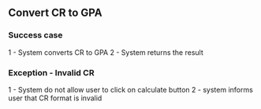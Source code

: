 ## Convert CR to GPA

### Success case
  1 - System converts CR to GPA
  2 - System returns the result


### Exception - Invalid CR
  1 - System do not allow user to click on calculate button
  2 - system informs user that CR format is invalid
